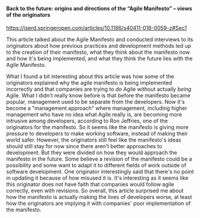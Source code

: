 ﻿#### Back to the future: origins and directions of the “Agile Manifesto” – views of the originators

https://jserd.springeropen.com/articles/10.1186/s40411-018-0059-z#Sec1

This article talked about the Agile Manifesto and conducted interviews to its originators about how previous practices and development methods led up to the creation of their manifesto, what they think about the manifesto now and how it's being implemented, and what they think the future lies with the Agile Manifesto. 

What I found a bit interesting about this article was how some of the originators explained why the agile manifesto is being implemented incorrectly and that companies are trying to _do_ Agile without actually _being_ Agile. What I didn't really know before is that before the manifesto became popular, management used to be separate from the developers. Now it's become a "management approach" where management, including higher management who have no idea what Agile really is, are becoming more intrusive among developers, according to Ron Jeffries, one of the originators for the manifesto. So it seems like the manifesto is giving more pressure to developers to make working software, instead of making their world safer. However, the originators still feel like the manifesto's ideas should still stay for now since there aren't better approaches to development. But they were divided on how they would approach the manifesto in the future. Some believe a revision of the manifesto could be a possibility and some want to adapt it to different fields of work outside of software development. One originator interestingly said that there's no point in updating it because of how misused it is. It's interesting as it seems like this originator does not have faith that companies would follow agile correctly, even with revisions. So overall, this article surprised me about how the manifesto is actually making the lives of developers worse, at least how the originators are implying it with companies' poor implementation of the manifesto.